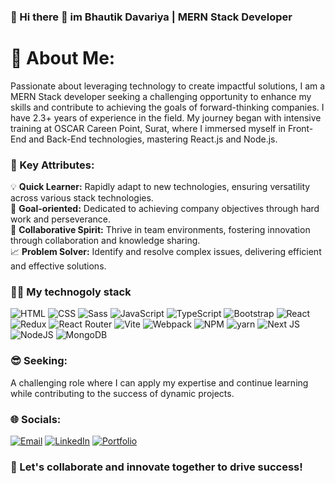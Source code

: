 ### 🚀 Hi there 👋 im Bhautik Davariya | MERN Stack Developer

# 💫 About Me:
Passionate about leveraging technology to create impactful solutions, I am a MERN Stack developer seeking a challenging opportunity to enhance my skills and contribute to achieving the goals of forward-thinking companies. 
I have 2.3+ years of experience in the field. My journey began with intensive training at OSCAR Careen Point, Surat, where I immersed myself in Front-End and Back-End technologies, mastering React.js and Node.js.

### :pushpin: Key Attributes:
💡 **Quick Learner:** Rapidly adapt to new technologies, ensuring versatility across various stack technologies.</br>
🎯 **Goal-oriented:** Dedicated to achieving company objectives through hard work and perseverance.</br>
🤝 **Collaborative Spirit:** Thrive in team environments, fostering innovation through collaboration and knowledge sharing.</br>
📈 **Problem Solver:** Identify and resolve complex issues, delivering efficient and effective solutions.</br>

### :man_technologist: My technogoly stack
![HTML](https://img.shields.io/badge/-HTML-090909?style=for-the-badge&logo=html5)
![CSS](https://img.shields.io/badge/-Css-090909?style=for-the-badge&logo=css3&logoColor=0774db)
![Sass](https://img.shields.io/badge/-Scss-090909?style=for-the-badge&logo=sass&logoColor=CC6699)
![JavaScript](https://img.shields.io/badge/-JavaScript-090909?style=for-the-badge&logo=javascript&logoColor=dbc607)
![TypeScript](https://img.shields.io/badge/-TypeScript-090909?style=for-the-badge&logo=typescript&logoColor=0794db)
![Bootstrap](https://img.shields.io/badge/bootstrap-%090909.svg?style=for-the-badge&logo=bootstrap&logoColor=white)
![React](https://img.shields.io/badge/react-%090909.svg?style=for-the-badge&logo=react&logoColor=%2361DAFB)
![Redux](https://img.shields.io/badge/-Redux-090909?style=for-the-badge&logo=redux&logoColor=7A4FB8)
![React Router](https://img.shields.io/badge/React_Router-090909?style=for-the-badge&logo=react-router&logoColor=white)
![Vite](https://img.shields.io/badge/vite-%090909.svg?style=for-the-badge&logo=vite&logoColor=white)
![Webpack](https://img.shields.io/badge/-Webpack-090909?style=for-the-badge&logo=webpack&logoColor=88CEF3)
![NPM](https://img.shields.io/badge/-npm-090909?style=for-the-badge&logo=npm&logoColor=88CC53635EF3)
![yarn](https://img.shields.io/badge/-yarn-090909?style=for-the-badge&logo=yarn&logoColor=88CC53635EF3)
![Next JS](https://img.shields.io/badge/Next-black?style=for-the-badge&logo=next.js&logoColor=white)
![NodeJS](https://img.shields.io/badge/node.js-090909?style=for-the-badge&logo=node.js&logoColor=white)
![MongoDB](https://img.shields.io/badge/MongoDB-%090909.svg?style=for-the-badge&logo=mongodb&logoColor=white)

### :sunglasses: Seeking: 
A challenging role where I can apply my expertise and continue learning while contributing to the success of dynamic projects.

### 🌐 Socials:
[![Email](https://img.shields.io/badge/Gmail-090909?style=for-the-badge&logo=gmail&logoColor=0774db)](mailto:bhautikmerndevelopers@gmail.com)
[![LinkedIn](https://img.shields.io/badge/LinkedIn-090909?style=for-the-badge&logo=linkedIn&logoColor=0EA5E9)](linkedin.com/in/bhautik-davariya-15b2b722a)
[![Portfolio](https://img.shields.io/badge/Portfolio-090909?style=for-the-badge&logo=globe&logoColor=0EA5E9)](bhautikdavariya.github.io/bhautik-portfolio/)

### :handshake: Let's collaborate and innovate together to drive success!



<!-- 📧 Email: bhautikmerndevelopers@gmail.com

🔗 LinkedIn: linkedin.com/in/bhautik-davariya-15b2b722a

🌐 Portfolio: bhautikdavariya.github.io/bhautik-portfolio/ -->



<!--
**BhautikDavariya/BhautikDavariya** is a ✨ _special_ ✨ repository because its `README.md` (this file) appears on your GitHub profile.

Here are some ideas to get you started:

- 🔭 I’m currently working on ...
- 🌱 I’m currently learning ...
- 👯 I’m looking to collaborate on ...
- 🤔 I’m looking for help with ...
- 💬 Ask me about ...
- 📫 How to reach me: ...
- 😄 Pronouns: ...
- ⚡ Fun fact: ...
-->
